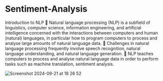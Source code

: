 # Sentiment-Analysis

Introduction to NLP
 Natural language processing (NLP) is a subfield of linguistics, computer
science, information engineering, and artificial intelligence concerned with
the interactions between computers and human (natural) languages, in
particular how to program computers to process and analyse large amounts
of natural language data.
 Challenges in natural language processing frequently involve speech
recognition, natural language understanding, and natural language
generation. 
 NLP teaches computers to process and analyse natural language data in
order to perform tasks such as machine translation, sentiment analysis.

![Screenshot 2024-09-21 at 18 26 52](https://github.com/user-attachments/assets/8c00e8ee-e0d7-45cc-86cd-d12d2aae87ce)

